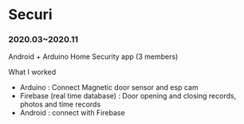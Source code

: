 # Securi
### 2020.03~2020.11

Android + Arduino Home Security app (3 members)

What I worked
- Arduino : Connect Magnetic door sensor and esp cam
- Firebase (real time database) : Door opening and closing records, photos and time records
- Android : connect with Firebase
